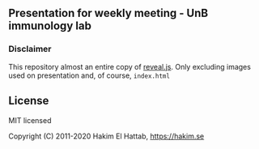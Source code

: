
## Presentation for weekly meeting - UnB immunology lab

### Disclaimer

This repository almost an entire copy of [reveal.js](https://github.com/hakimel/reveal.js).
Only excluding images used on presentation and, of course, `index.html`

## License

MIT licensed

Copyright (C) 2011-2020 Hakim El Hattab, https://hakim.se
